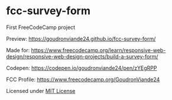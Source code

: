 # fcc-survey-form
First FreeCodeCamp project

Preview: https://goudronviande24.github.io/fcc-survey-form/

Made for: https://www.freecodecamp.org/learn/responsive-web-design/responsive-web-design-projects/build-a-survey-form/

Codepen: https://codepen.io/goudronviande24/pen/zYEgRPP

FCC Profile: https://www.freecodecamp.org/GoudronViande24

Licensed under [MIT License](LICENSE.md)